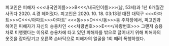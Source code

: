 피고인은 피해자 <<<내국인이름>>>B<<</내국인이름>>>(남, 53세)과 1년 6개월간 사귀다 2020. 4.경 헤어졌다.
피고인은 2020. 10. 18. 03:13경 대전 대덕구 <<<아파트>>>C<<</아파트>>>아파트' <<<동>>>D<<</동>>>동 주차장에서, 피고인과 헤어진 피해자가 자신의 승용차인 <<<차량번호>>>E<<</차량번호>>> 그랜저 승용차로 미행했다는 이유로 승용차에 타고 있던 피해자를 밖으로 끌어내기 위해 피해자의 옷깃을 잡아당기고 오른쪽 손바닥으로 피해자의 얼굴을 1회 때려 폭행하였다.